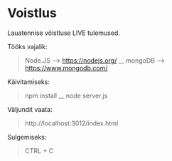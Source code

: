 # Voistlus
Lauatennise võistluse LIVE tulemused.

Tööks vajalik:
> Node.JS --> https://nodejs.org/ __
> mongoDB --> https://www.mongodb.com/

Käivitamiseks:
> npm install __
> node server.js

Väljundit vaata:
> http://localhost:3012/index.html

Sulgemiseks:
> CTRL + C

